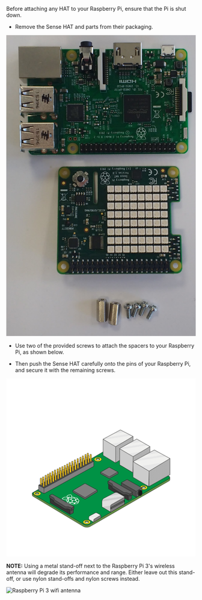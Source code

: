 Before attaching any HAT to your Raspberry Pi, ensure that the Pi is shut down.

+ Remove the Sense HAT and parts from their packaging.

![Sense HAT parts](images/sensehat-parts.png)

+ Use two of the provided screws to attach the spacers to your Raspberry Pi, as shown below.

+ Then push the Sense HAT carefully onto the pins of your Raspberry Pi, and secure it with the remaining screws.

![Attach the Sense HAT](images/animated_sense_hat.gif)

**NOTE:** Using a metal stand-off next to the Raspberry Pi 3's wireless antenna will degrade its performance and range. Either leave out this stand-off, or use nylon stand-offs and nylon screws instead.

![Raspberry Pi 3 wifi antenna](images/pi3_wifi.png)

